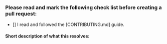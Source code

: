 ### Please read and mark the following check list before creating a pull request:

 - [] I read and followed the [CONTRIBUTING.md] guide.

 #### Short description of what this resolves: